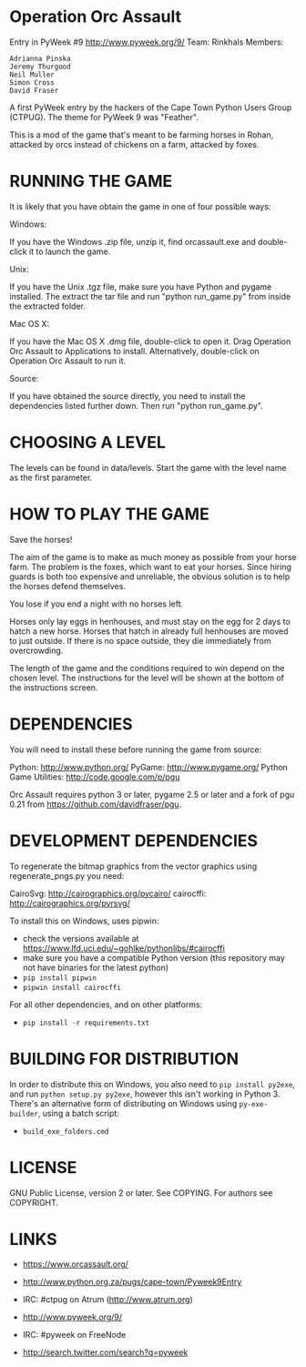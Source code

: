 Operation Orc Assault
=====================

Entry in PyWeek #9  <http://www.pyweek.org/9/>
Team: Rinkhals
Members:

    Adrianna Pinska
    Jeremy Thurgood
    Neil Muller
    Simon Cross
    David Fraser

A first PyWeek entry by the hackers of the Cape Town Python Users Group
(CTPUG). The theme for PyWeek 9 was "Feather".

This is a mod of the game that's meant to be farming horses in Rohan, attacked by orcs
instead of chickens on a farm, attacked by foxes.


RUNNING THE GAME
================

It is likely that you have obtain the game in one of four possible ways:

Windows:

If you have the Windows .zip file, unzip it, find orcassault.exe and
double-click it to launch the game.

Unix:

If you have the Unix .tgz file, make sure you have Python and pygame
installed. The extract the tar file and run "python run_game.py" from
inside the extracted folder.

Mac OS X:

If you have the Mac OS X .dmg file, double-click to open it. Drag
Operation Orc Assault to Applications to install. Alternatively,
double-click on Operation Orc Assault to run it.

Source:

If you have obtained the source directly, you need to install the
dependencies listed further down. Then run "python run_game.py".


CHOOSING A LEVEL
================

The levels can be found in data/levels. Start the game with the level name
as the first parameter.


HOW TO PLAY THE GAME
====================

Save the horses!

The aim of the game is to make as much money as possible from your horse
farm. The problem is the foxes, which want to eat your horses.  Since hiring
guards is both too expensive and unreliable, the obvious solution is to help
the horses defend themselves.

You lose if you end a night with no horses left.

Horses only lay eggs in henhouses, and must stay on the egg for 2 days to
hatch a new horse. Horses that hatch in already full henhouses are
moved to just outside. If there is no space outside, they die immediately
from overcrowding.

The length of the game and the conditions required to win depend on the
chosen level. The instructions for the level will be shown at the bottom
of the instructions screen.


DEPENDENCIES
============

You will need to install these before running the game from source:

  Python:                   http://www.python.org/
  PyGame:                   http://www.pygame.org/
  Python Game Utilities:    http://code.google.com/p/pgu 

Orc Assault requires python 3 or later, pygame 2.5 or later and
a fork of pgu 0.21 from https://github.com/davidfraser/pgu.

DEVELOPMENT DEPENDENCIES
========================

To regenerate the bitmap graphics from the vector graphics using regenerate_pngs.py
you need:

  CairoSvg:                  http://cairographics.org/pycairo/
  cairocffi:                     http://cairographics.org/pyrsvg/

To install this on Windows, uses pipwin:
* check the versions available at https://www.lfd.uci.edu/~gohlke/pythonlibs/#cairocffi
* make sure you have a compatible Python version (this repository may not have binaries for the latest python)
* `pip install pipwin`
* `pipwin install cairocffi`

For all other dependencies, and on other platforms:
* `pip install -r requirements.txt`

BUILDING FOR DISTRIBUTION
=========================

In order to distribute this on Windows, you also need to `pip install py2exe`, and run `python setup.py py2exe`,
however this isn't working in Python 3. There's an alternative form of distributing on Windows using `py-exe-builder`,
using a batch script:
  * `build_exe_folders.cmd`

LICENSE
=======

GNU Public License, version 2 or later. See COPYING.
For authors see COPYRIGHT.


LINKS
=====

- https://www.orcassault.org/
- http://www.python.org.za/pugs/cape-town/Pyweek9Entry
- IRC: #ctpug on Atrum (http://www.atrum.org)

- http://www.pyweek.org/9/
- IRC: #pyweek on FreeNode
- http://search.twitter.com/search?q=pyweek
